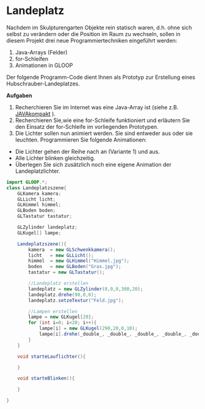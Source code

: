 # Landeplatz
Nachdem im Skulpturengarten Objekte rein statisch waren, d.h. ohne sich selbst zu verändern oder die Position im Raum zu wechseln, sollen in diesem Projekt drei neue Programmiertechniken eingeführt werden:

1. Java-Arrays (Felder)
2. for-Schleifen
3. Animationen in GLOOP

Der folgende Programm-Code dient Ihnen als Prototyp zur Erstellung eines Hubschrauber-Landeplatzes.

**Aufgaben**  
1. Recherchieren Sie im Internet was eine Java-Array ist \(siehe z.B. [JAVAkompakt](https://lezius.gitbooks.io/javakompakt/content/01-grundlagen/05-felder.html "JAVAkompakt - Felder") ).
2. Recherchieren Sie,wie eine for-Schleife funktioniert und erläutern Sie den Einsatz der for-Schleife im vorliegenden Prototypen.  
3. Die Lichter sollen nun animiert werden. Sie sind entweder aus oder sie leuchten. Programmieren Sie folgende Animationen:

* Die Lichter gehen der Reihe nach an \(Variante 1\) und aus.
* Alle Lichter blinken gleichzeitig.
* Überlegen Sie sich zusätzlich noch eine eigene Animation der Landeplatzlichter.

```java
import GLOOP.*;
class Landeplatzszene{
    GLKamera kamera;
    GLLicht licht;
    GLHimmel himmel;
    GLBoden boden;
    GLTastatur tastatur;

    GLZylinder landeplatz;
    GLKugel[] lampe;

    Landeplatzszene(){
        kamera  = new GLSchwenkkamera();
        licht   = new GLLicht();
        himmel  = new GLHimmel("Himmel.jpg");
        boden   = new GLBoden("Gras.jpg");
        tastatur = new GLTastatur();

        //Landeplatz erstellen
        landeplatz = new GLZylinder(0,0,0,300,20);
        landeplatz.drehe(90,0,0);
        landeplatz.setzeTextur("Feld.jpg");

        //Lampen erstellen
        lampe = new GLKugel[20];
        for (int i=0; i<20; i++){
            lampe[i] = new GLKugel(290,20,0,10);
            lampe[i].drehe(_double_, _double_, _double_, _double_, _double_, _double_);
        }
    }

    void starteLauflichter(){

    }

    void starteBlinken(){

    }

}
```



